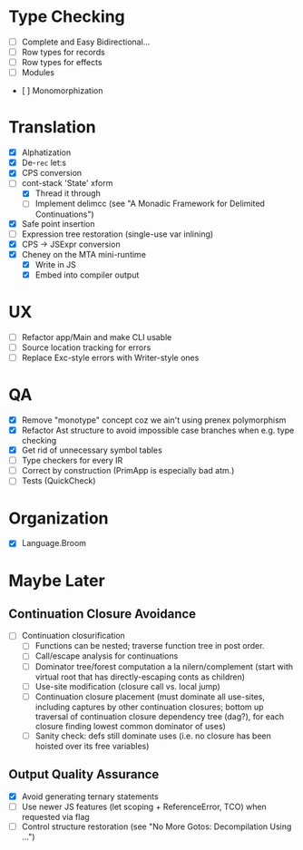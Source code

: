 # Type Checking

- [ ] Complete and Easy Bidirectional...
- [ ] Row types for records
- [ ] Row types for effects
- [ ] Modules
- [ ] Monomorphization

# Translation

- [x] Alphatization
- [x] De-`rec` let:s
- [x] CPS conversion
- [ ] cont-stack 'State' xform
    * [x] Thread it through
    * [ ] Implement delimcc (see "A Monadic Framework for Delimited Continuations")
- [x] Safe point insertion
- [ ] Expression tree restoration (single-use var inlining)
- [x] CPS -> JSExpr conversion
- [x] Cheney on the MTA mini-runtime
    * [x] Write in JS
    * [x] Embed into compiler output

# UX

- [ ] Refactor app/Main and make CLI usable
- [ ] Source location tracking for errors
- [ ] Replace Exc-style errors with Writer-style ones

# QA

- [x] Remove "monotype" concept coz we ain't using prenex polymorphism
- [x] Refactor Ast structure to avoid impossible case branches when e.g. type checking
- [x] Get rid of unnecessary symbol tables
- [ ] Type checkers for every IR
- [ ] Correct by construction (PrimApp is especially bad atm.)
- [ ] Tests (QuickCheck)

# Organization

- [x] Language.Broom

# Maybe Later

## Continuation Closure Avoidance

- [ ] Continuation closurification
    * [ ] Functions can be nested; traverse function tree in post order.
    * [ ] Call/escape analysis for continuations
    * [ ] Dominator tree/forest computation a la nilern/complement (start with virtual root
          that has directly-escaping conts as children)
    * [ ] Use-site modification (closure call vs. local jump)
    * [ ] Continuation closure placement (must dominate all use-sites, including
          captures by other continuation closures; bottom up traversal of continuation
          closure dependency tree (dag?), for each closure finding lowest common dominator
          of uses)
    * [ ] Sanity check: defs still dominate uses (i.e. no closure has been hoisted over its
          free variables)

## Output Quality Assurance

- [x] Avoid generating ternary statements
- [ ] Use newer JS features (let scoping + ReferenceError, TCO) when requested via flag
- [ ] Control structure restoration (see "No More Gotos: Decompilation Using ...")
